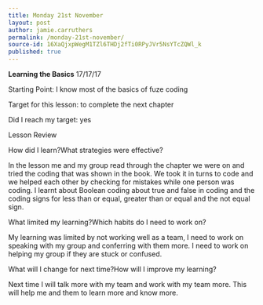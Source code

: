 ```yaml
---
title: Monday 21st November
layout: post
author: jamie.carruthers
permalink: /monday-21st-november/
source-id: 16XaQjxpWegM1TZl6THDj2fTi0RPyJVr5NsYTcZQWl_k
published: true
---
```

**Learning the Basics**                                                                        17/17/17

Starting Point: I know most of the basics of fuze coding

Target for this lesson: to complete the next chapter

Did I reach my target: yes

Lesson Review

How did I learn?What strategies were effective?

In the lesson me and my group read through the chapter we were on and tried the coding that was shown in the book. We took it in turns to code and we helped each other by checking for mistakes while one person was coding. I learnt about Boolean coding about true and false in coding and the coding signs for less than or equal, greater than or equal and the not equal sign.

What limited my learning?Which habits do I need to work on?

My learning was limited by not working well as a team, I need to work on speaking with my group and conferring with them more. I need to work on helping my group if they are stuck or confused.

What will I change for next time?How will I improve my learning?

Next time I will talk more with my team and work with my team more. This will help me and them to learn more and know more.

        

